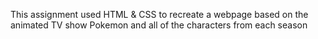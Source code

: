 
This assignment used HTML & CSS to recreate a webpage based on the animated TV show Pokemon and all of the characters from each season
